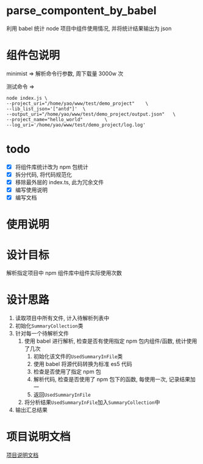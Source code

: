 # parse_compontent_by_babel

利用 babel 统计 node 项目中组件使用情况, 并将统计结果输出为 json

# 组件包说明

minimist => 解析命令行参数, 周下载量 3000w 次

测试命令 =>

```shell
node index.js \
--project_uri="/home/yao/www/test/demo_project"    \
--lib_list_json='["antd"]'  \
--output_uri="/home/yao/www/test/demo_project/output.json"   \
--project_name="hello_world"        \
--log_uri='/home/yao/www/test/demo_project/log.log'
```

# todo

- [x] 将组件库统计改为 npm 包统计
- [x] 拆分代码, 将代码规范化
- [x] 移除最外层的 index.ts, 此为冗余文件
- [x] 编写使用说明
- [x] 编写文档

# 使用说明

# 设计目标

解析指定项目中 npm 组件库中组件实际使用次数

# 设计思路

1.  读取项目中所有文件, 计入待解析列表中
2.  初始化`SummaryCollection`类
3.  针对每一个待解析文件
    1.  使用 babel 进行解析, 检查是否有使用指定 npm 包内组件/函数, 统计使用了几次
        1.  初始化该文件的`UsedSummaryInFile`类
        2.  使用 babel 将源代码转换为标准 es5 代码
        3.  检查是否使用了指定 npm 包
        4.  解析代码, 检查是否使用了 npm 包下的函数, 每使用一次, 记录结果加一
        5.  返回`UsedSummaryInFile`
    2.  将分析结果`UsedSummaryInFile`加入`SummaryCollection`中
4.  输出汇总结果

# 项目说明文档

[项目说明文档](./doc/如何统计前端项目中npm包的使用率.md)
